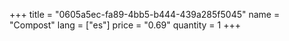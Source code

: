 +++
title = "0605a5ec-fa89-4bb5-b444-439a285f5045"
name = "Compost"
lang = ["es"]
price = "0.69"
quantity = 1
+++
